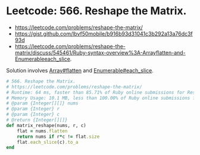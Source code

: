 # Leetcode: 566. Reshape the Matrix.

- https://leetcode.com/problems/reshape-the-matrix/
- https://gist.github.com/lbvf50mobile/b916b93d31041c3b292a13a76dc3f93d
- https://leetcode.com/problems/reshape-the-matrix/discuss/545461/Ruby-syntax-overview%3A-Arrayflatten-and-Enumerableeach_slice.

Solution involves [Array#flatten](https://apidock.com/ruby/Array/flatten) and [Enumerable#each_slice](https://apidock.com/ruby/Enumerable/each_slice).

```Ruby
# 566. Reshape the Matrix.
# https://leetcode.com/problems/reshape-the-matrix/
# Runtime: 64 ms, faster than 85.71% of Ruby online submissions for Reshape the Matrix.
# Memory Usage: 10.1 MB, less than 100.00% of Ruby online submissions for Reshape the Matrix.
# @param {Integer[][]} nums
# @param {Integer} r
# @param {Integer} c
# @return {Integer[][]}
def matrix_reshape(nums, r, c)
    flat = nums.flatten
    return nums if r*c != flat.size
    flat.each_slice(c).to_a
end
```